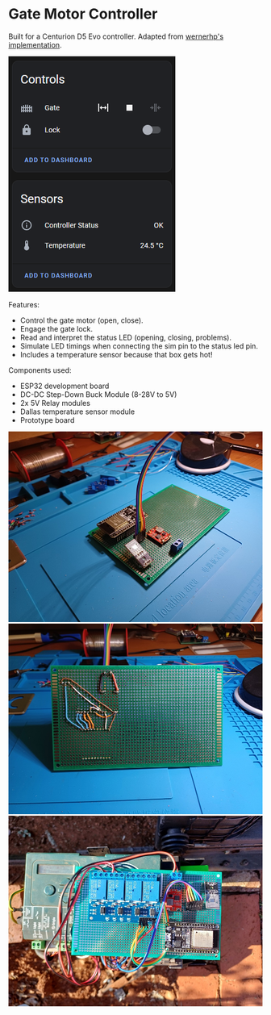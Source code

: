 # Gate Motor Controller

Built for a Centurion D5 Evo controller. Adapted from [wernerhp's implementation](https://github.com/wernerhp/esphome/tree/main/centurion-d5-evo).

<img src="assets/controls.png" />

Features:

* Control the gate motor (open, close).
* Engage the gate lock.
* Read and interpret the status LED (opening, closing, problems).
* Simulate LED timings when connecting the sim pin to the status led pin.
* Includes a temperature sensor because that box gets hot!

Components used:

* ESP32 development board
* DC-DC Step-Down Buck Module (8-28V to 5V)
* 2x 5V Relay modules
* Dallas temperature sensor module
* Prototype board

<img src="assets/front.jpg" />
<img src="assets/back.jpg" />
<img src="assets/top.jpg" />
